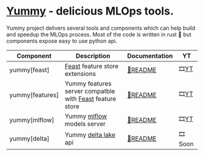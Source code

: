 # [Yummy](https://github.com/yummyml/yummy) - delicious MLOps tools.

Yummy project delivers several tools and components which can help build and speedup the MLOps process.
Most of the code is written in rust 🦀 but components expose easy to use python api. 

| Component       | Description                                                                           | Documentation                  | YT
| --------------  | ------------------------------------------------------------------------------------- | ------------------------------ | --------------
| yummy[feast]    | [Feast](https://docs.feast.dev/) feature store extensions                             | [📄README](yummy)              | 🎞[YT](https://www.youtube.com/watch?v=YinQxF4Gx54)
| yummy[features] | Yummy features server compatble with [Feast](https://docs.feast.dev/) feature store   | [📄README](yummy-rs/yummy-features)     | 🎞[YT](https://www.youtube.com/watch?v=lXCJLc3hWgY)
| yummy[mlflow]   | Yummy [mlflow](https://www.mlflow.org/) models server                                 | [📄README](yummy-rs/yummy-mlflow)       | 🎞[YT](https://www.youtube.com/watch?v=lXCJLc3hWgY)
| yummy[delta]    | Yummy [delta lake](https://delta.io/) api                                             | [📄README](yummy-rs/yummy-delta)        | 🎞Soon


